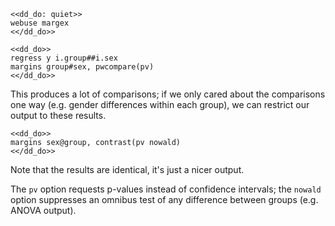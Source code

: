 ~~~~
<<dd_do: quiet>>
webuse margex
<</dd_do>>
~~~~

~~~~
<<dd_do>>
regress y i.group##i.sex
margins group#sex, pwcompare(pv)
<</dd_do>>
~~~~


This produces a lot of comparisons; if we only cared about the comparisons one way (e.g. gender differences within each group), we can restrict our
output to these results.

~~~~
<<dd_do>>
margins sex@group, contrast(pv nowald)
<</dd_do>>
~~~~

Note that the results are identical, it's just a nicer output.

The `pv` option requests p-values instead of confidence intervals; the `nowald` option suppresses an omnibus test of any difference between groups
(e.g. ANOVA output).
